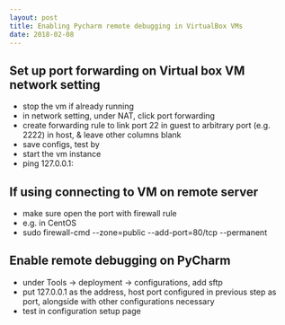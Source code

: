 ```yaml
---
layout: post
title: Enabling Pycharm remote debugging in VirtualBox VMs
date: 2018-02-08
---
```

## Set up port forwarding on Virtual box VM network setting
* stop the vm if already running
* in network setting, under NAT, click port forwarding
* create forwarding rule to link port 22 in guest to arbitrary port (e.g. 2222) in host, & leave other columns blank
* save configs, test by
* start the vm instance
* ping 127.0.0.1:<your-port-number>

## If using connecting to VM on remote server
* make sure open the port with firewall rule
* e.g. in CentOS
* sudo firewall-cmd --zone=public --add-port=80/tcp --permanent

## Enable remote debugging on PyCharm
* under Tools -> deployment -> configurations, add sftp
* put 127.0.0.1 as the address, host port configured in previous step as port, alongside with other configurations necessary
* test in configuration setup page
